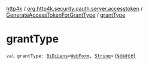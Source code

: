 [http4k](../../index.md) / [org.http4k.security.oauth.server.accesstoken](../index.md) / [GenerateAccessTokenForGrantType](index.md) / [grantType](./grant-type.md)

# grantType

`val grantType: `[`BiDiLens`](../../org.http4k.lens/-bi-di-lens/index.md)`<`[`WebForm`](../../org.http4k.lens/-web-form/index.md)`, `[`String`](https://kotlinlang.org/api/latest/jvm/stdlib/kotlin/-string/index.html)`>` [(source)](https://github.com/http4k/http4k/blob/master/http4k-security-oauth/src/main/kotlin/org/http4k/security/oauth/server/accesstoken/GenerateAccessTokenForGrantType.kt#L65)